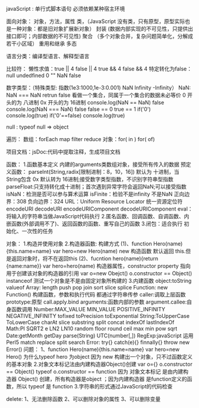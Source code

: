 javaScript :
	单行式脚本语句
	必须依赖某种宿主环境
	
面向对象：
	对象，方法，属性
	类，（JavaScript 没有类，只有原型，原型实际也是一种对象：都是旧对象扩展新对象）
	封装	(数据内部实现的不可见性，只提供出接口即可；内部数据的不可见性)
	聚合 （多个对象合并，复杂问题简单化，分解成若干小区域）
	重用和继承
	多态

语言分类：编译型语言、解释型语言

比较符：
	懒性求值：true || 4   false || 4   true && 4    false  && 4
	 特定转化为false：null undedfined 0 "" NaN false 

数字类型：（特殊类型: 指数(1e3:1000,1e-3:0.001) NaN Infinity -Infinity）
	NaN: NaN === NaN retrun false 看做一个集合，同属于一个集合的数据未必等价 
	0 开头的为 八进制
	0x 开头的为 16进制
	console.log(NaN == NaN)  false
	console.log(NaN === NaN)  false
	false == 0    true == 1
	if('0') console.log(true)
	if('0'==false) console.log(true)
	
null : typeof null =>  object

遍历：
	数组：forEach map filter reduce
	对象：for( in ) for( of)

项目文档：jsDoc:代码中提取注释，生成项目文档

函数：
	1.函数基本定义
		内建的arguments类数组对象，接受所有传入的数据
		预定义函数：
		parseInt(String,radix[限制进制：8，10，16]) 默认为 十进制，当 String包含 0x 默认转为 16进制;接受数字类型指数，不识别字符串型指数
		parseFloat:只支持转化成十进制；首次遇到异常字符会返回NaN;可以接受指数
		isNaN：检测是否可以参与算术运算
		isFinite：检验不是infinity 不是NaN 正向边界：308 负向边界：324
		URL：Uniform Resource Locator  统一资源定位符 
		encodeURI decodeURI encodeURIComponent decodeURIComponent 
		eval：将输入的字符串当做JavaScript代码执行
	2.匿名函数、回调函数、自调函数、内嵌函数(外部调用不了)、返回函数的函数、重写自己的函数
	3.闭包：适合执行 初始化、一次性的任务

对象：
	1.构造并使用对象
	2.构造器函数:
		构建方式
			(1)、function Hero(name){this.name=name} var hero=new Hero(name)
				new 构造函数 默认返回 this.但是返回对象时，将不在返回this
			(2)、fucntion hero(name){return {name:name}} var hero=hero(name)
		构造器属性，constructor property 指向用于创建该对象的构造器的引用
		var o=new Obejct() o.constructor == Object()
		instanceof 测试一个对象是不是由固定对象所构建的
	3.内建函数
		object:toString valueof
		Array: length push pop join sort slice splice
		Function: 
			new Function() 构建函数，参数和执行代码 都通过字符串传参
			caller:调取上层函数
			prototype:原型
			call.apply.bind
			arguments:函数内部的参数
			argument.callee:自身函数调用
		Number:MAX_VALUE MIN_VALUE POSITIVE_INFINITY NEGATIVE_INFINITY 	tofixed toPrecision toExponential
		String:ToUpperCase ToLowerCase charAt  slice substring split concat indexOf lastIndexOf	
		Math:PI SQRT2 e LN2 LN10 random floor round ceil max min pow sqrt
		Date:getMonth getDay parse(String) UTC(number[,])
		RegExp:javaScript 运用 Perl5
			match replace split search
		Error: try{} catch(e){} finnally{} throw new Error()
	问题：
		1、function Hero(name){this.name=name} var hero=new Hero() 
			为什么typeof hero 为object
			因为 new 构建出一个对象，只不过函数定义的基本对象
		2.对象文本标记法由内建构造器Object()创建 
			var o={} o.constructor == Object()  typeof o.constructor == function
			因为 对象文本标记 是由内建构造器 Object() 创建，所有构造器是object ；因为内建构造器 是function定义的函数，所以 typeof 是 function
		3.字符串的形式通过JavaScript的代码检查
	
delete:
	1、无法删除函数
	2、可以删除对象的属性
	3、可以删除变量
